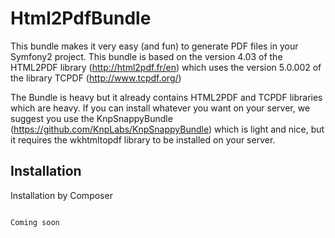 Html2PdfBundle
==============

This bundle makes it very easy (and fun) to generate PDF files in your Symfony2 project.
This bundle is based on the version 4.03 of the HTML2PDF library (http://html2pdf.fr/en) which
uses the version 5.0.002 of the library TCPDF (http://www.tcpdf.org/)


The Bundle is heavy but it already contains HTML2PDF and TCPDF libraries which are heavy.
If you can install whatever you want on your server, we suggest you use the KnpSnappyBundle
(https://github.com/KnpLabs/KnpSnappyBundle) which is light and nice, but it requires the
wkhtmltopdf library to be installed on your server.

Installation
------------

Installation by Composer
~~~~~~~~~~~~~~~~~~~~~~~~

Coming soon

